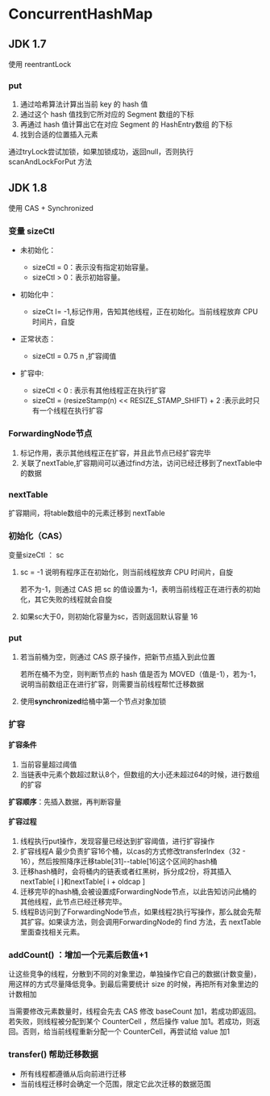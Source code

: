 # ConcurrentHashMap

## JDK 1.7

使用 reentrantLock

### put

1. 通过哈希算法计算出当前 key 的 hash 值
2. 通过这个 hash 值找到它所对应的 Segment 数组的下标
3. 再通过 hash 值计算出它在对应 Segment 的 HashEntry数组 的下标
4. 找到合适的位置插入元素

通过tryLock尝试加锁，如果加锁成功，返回null，否则执行 scanAndLockForPut 方法



## JDK 1.8

使用 CAS + Synchronized

### 变量 sizeCtl

- 未初始化：
    - sizeCtl = 0：表示没有指定初始容量。
    - sizeCtl > 0：表示初始容量。

- 初始化中：
    - sizeCt l= -1,标记作用，告知其他线程，正在初始化。当前线程放弃 CPU 时间片，自旋
- 正常状态：
    - sizeCtl = 0.75 n ,扩容阈值
- 扩容中:
    - sizeCtl < 0 : 表示有其他线程正在执行扩容
    - sizeCtl = (resizeStamp(n) << RESIZE_STAMP_SHIFT) + 2 :表示此时只有一个线程在执行扩容

### ForwardingNode节点

1. 标记作用，表示其他线程正在扩容，并且此节点已经扩容完毕
2. 关联了nextTable,扩容期间可以通过find方法，访问已经迁移到了nextTable中的数据

### nextTable

扩容期间，将table数组中的元素迁移到 nextTable



### 初始化（CAS）

变量sizeCtl ： sc

1. sc = -1 说明有程序正在初始化，则当前线程放弃 CPU 时间片，自旋
    
    若不为-1，则通过 CAS 把 sc 的值设置为-1，表明当前线程正在进行表的初始化，其它失败的线程就会自旋
2. 如果sc大于0，则初始化容量为sc，否则返回默认容量 16



### put

1. 若当前桶为空，则通过 CAS 原子操作，把新节点插入到此位置

    若所在桶不为空，则判断节点的 hash 值是否为 MOVED（值是-1），若为-1，说明当前数组正在进行扩容，则需要当前线程帮忙迁移数据

2. 使用**synchronized**给桶中第一个节点对象加锁



### **扩容**

#### 扩容条件

1. 当前容量超过阈值
2. 当链表中元素个数超过默认8个，但数组的大小还未超过64的时候，进行数组的扩容

**扩容顺序**：先插入数据，再判断容量



#### 扩容过程

1. 线程执行put操作，发现容量已经达到扩容阈值，进行扩容操作
2. 扩容线程A 最少负责扩容16个桶，以cas的方式修改transferIndex（32 - 16），然后按照降序迁移table[31]--table[16]这个区间的hash桶
3. 迁移hash桶时，会将桶内的链表或者红黑树，拆分成2份，将其插入nextTable[ i ]和nextTable[ i + oldcap ]
4. 迁移完毕的hash桶,会被设置成ForwardingNode节点，以此告知访问此桶的其他线程，此节点已经迁移完毕。
5. 线程B访问到了ForwardingNode节点，如果线程2执行写操作，那么就会先帮其扩容。如果读方法，则会调用ForwardingNode的 find 方法，去 nextTable 里面查找相关元素。



### addCount() ：增加一个元素后数值+1

让这些竞争的线程，分散到不同的对象里边，单独操作它自己的数据(计数变量)，用这样的方式尽量降低竞争。到最后需要统计 size 的时候，再把所有对象里边的计数相加

当需要修改元素数量时，线程会先去 CAS 修改 baseCount 加1，若成功即返回。若失败，则线程被分配到某个 CounterCell ，然后操作 value 加1。若成功，则返回。否则，给当前线程重新分配一个 CounterCell，再尝试给 value 加1

### transfer() 帮助迁移数据

- 所有线程都遵循从后向前进行迁移
- 当前线程迁移时会确定一个范围，限定它此次迁移的数据范围

